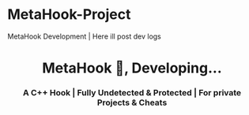 # MetaHook-Project
MetaHook Development | Here ill post dev logs

<h1 align="center">MetaHook 👋, Developing...</h1>
<h3 align="center">A C++ Hook | Fully Undetected & Protected | For private Projects & Cheats </h3>
